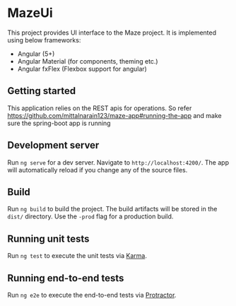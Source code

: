 # MazeUi

This project provides UI interface to the Maze project. It is implemented using below frameworks:
- Angular (5+)
- Angular Material (for components, theming etc.)
- Angular fxFlex (Flexbox support for angular)

## Getting started

This application relies on the REST apis for operations. So refer https://github.com/mittalnarain123/maze-app#running-the-app and make sure the spring-boot app is running

## Development server

Run `ng serve` for a dev server. Navigate to `http://localhost:4200/`. The app will automatically reload if you change any of the source files.

## Build

Run `ng build` to build the project. The build artifacts will be stored in the `dist/` directory. Use the `-prod` flag for a production build.

## Running unit tests

Run `ng test` to execute the unit tests via [Karma](https://karma-runner.github.io).

## Running end-to-end tests

Run `ng e2e` to execute the end-to-end tests via [Protractor](http://www.protractortest.org/).

